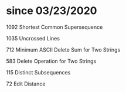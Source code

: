 # since 03/23/2020
1092 Shortest Common Supersequence

1035 Uncrossed Lines

712	Minimum ASCII Delete Sum for Two Strings

583	Delete Operation for Two Strings

115	Distinct Subsequences

72	Edit Distance
